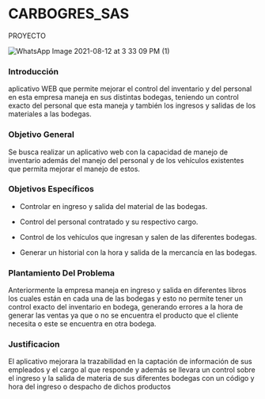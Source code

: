 # CARBOGRES_SAS
PROYECTO 

![WhatsApp Image 2021-08-12 at 3 33 09 PM (1)](https://user-images.githubusercontent.com/80849458/130136480-ceb4a8bf-7023-4dab-9c50-a7e1ab1a3a0c.jpeg)



### Introducción
aplicativo WEB que permite mejorar el control del inventario 
y del personal  en esta empresa maneja en sus distintas bodegas,
teniendo un control exacto del personal que esta maneja y también los ingresos y
salidas de los materiales a las bodegas.

### Objetivo General 
Se busca realizar un aplicativo web con la capacidad de manejo de inventario además del manejo del personal y de los vehículos existentes que permita mejorar el manejo de estos.

### Objetivos Específicos
-  Controlar en ingreso y salida del material de las bodegas.

- Control del personal contratado y su respectivo cargo.

- Control de los vehículos que ingresan y salen de las diferentes bodegas.

- Generar un historial con la hora y salida de la mercancía en las bodegas.

### Plantamiento Del Problema

Anteriormente la empresa maneja en ingreso y salida en diferentes libros los cuales
están en cada una de las bodegas y esto no permite tener un control exacto del
inventario en bodega, generando errores a la hora de generar las ventas ya que o
no se encuentra el producto que el cliente necesita o este se encuentra en otra
bodega.

### Justificacion

El aplicativo mejorara la trazabilidad en la captación de información de sus
empleados y el cargo al que responde y además se llevara un control sobre el
ingreso y la salida de materia de sus diferentes bodegas con un código y hora del
ingreso o despacho de dichos productos
